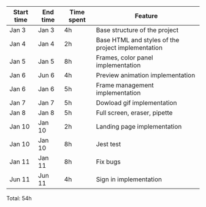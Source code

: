 | Start time  | End time | Time spent | Feature |
|-----------|-------------|-------------|-------------|
| Jan 3 | Jan 3 | 4h | Base structure of the project|
| Jan 4 | Jan 4 | 2h | Base HTML and styles of the project implementation |
| Jan 5 | Jan 5 | 8h | Frames, color panel implementation |
| Jan 6 | Jun 6 | 4h | Preview animation implementation  |
| Jan 6 | Jan 6 | 5h | Frame management implementation  |
| Jan 7 | Jan 7 | 5h | Dowload gif implementation  |
| Jan 8 | Jan 8 | 5h | Full screen, eraser, pipette |
| Jan 10 | Jan 10 | 2h | Landing page implementation|
| Jan 10 | Jan 10 | 8h | Jest test |
| Jan 11 | Jan 11 | 8h | Fix bugs |
| Jun 11 | Jun 11 | 4h | Sign in implementation |


Total: 54h
